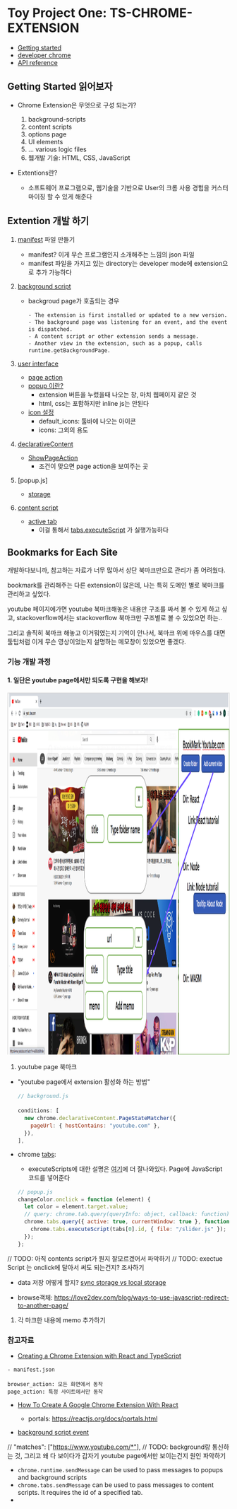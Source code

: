 # Toy Project One: TS-CHROME-EXTENSION
- [Getting started](https://developer.chrome.com/docs/extensions/mv2/getstarted/)
- [developer chrome](https://developer.chrome.com/)
- [API reference](https://developer.chrome.com/docs/extensions/reference/#popups)
  
## Getting Started 읽어보자
- Chrome Extension은 무엇으로 구성 되는가?
    1. background-scripts
    2. content scripts
    3. options page
    4. UI elements
    5. ... various logic files
    6. 웹개발 기술: HTML, CSS, JavaScript

- Extentions란?
  - 소프트웨어 프로그램으로, 웹기술을 기반으로 User의 크롬 사용 경험을 커스터마이징 할 수 있게 해준다


## Extention 개발 하기
1. [manifest](https://developer.chrome.com/docs/extensions/mv2/manifest/) 파일 만들기 
    - manifest? 이게 무슨 프로그램인지 소개해주는 느낌의 json 파일
    - manifest 파일을 가지고 있는 directory는 developer mode에 extension으로 추가 가능하다


2. [background script](https://developer.chrome.com/docs/extensions/mv2/background_pages/)
    - backgroud page가 호출되는 경우
        ```
        - The extension is first installed or updated to a new version.
        - The background page was listening for an event, and the event is dispatched.
        - A content script or other extension sends a message.
        - Another view in the extension, such as a popup, calls runtime.getBackgroundPage.
        ```

3. [user interface](https://developer.chrome.com/docs/extensions/mv2/user_interface/)
    - [page action](https://developer.chrome.com/docs/extensions/reference/pageAction/)
    - [popup 이란?](https://developer.chrome.com/docs/extensions/mv2/user_interface/#popup)
      - extension 버튼을 누렀을때 나오는 창, 마치 웹페이지 같은 것
      - html, css는 포함하지만 inline js는 안된다
    - [icon 설정](https://developer.chrome.com/docs/extensions/mv2/user_interface/#icons)
      - default_icons: 툴바에 나오는 아이콘
      - icons: 그외의 용도

3. [declarativeContent](https://developer.chrome.com/docs/extensions/reference/declarativeContent/)
    - [ShowPageAction](https://developer.chrome.com/docs/extensions/reference/declarativeContent/#type-ShowPageAction)
      - 조건이 맞으면 page action을 보여주는 곳

4. [popup.js]
    - [storage](https://developer.chrome.com/docs/extensions/reference/storage/)

5. [content script](https://developer.chrome.com/docs/extensions/mv2/content_scripts/#pi)
    - [active tab](https://developer.chrome.com/docs/extensions/mv2/manifest/activeTab/)
      - 이걸 통해서 [tabs.executeScript](https://developer.chrome.com/docs/extensions/reference/tabs/#method-executeScript) 가 실행가능하다


## Bookmarks for Each Site
개발하다보니까, 참고하는 자료가 너무 많아서 상단 북마크만으로 관리가 좀 어려웠다. 

bookmark를 관리해주는 다른 extension이 많은데, 나는 특히 도메인 별로 북마크를 관리하고 싶었다. 

youtube 페이지에가면 youtube 북마크해놓은 내용만 구조를 짜서 볼 수 있게 하고 싶고, stackoverflow에서는 stackoverflow 북마크만 구조별로 볼 수 있었으면 하는.. 

그리고 솔직히 북마크 해놓고 이거뭐였는지 기억이 안나서, 북마크 위에 마우스를 대면 툴팁처럼 이게 무슨 영상이었는지 설명하는 메모창이 있었으면 좋겠다. 

### 기능 개발 과정
#### 1. 일단은 youtube page에서만 되도록 구현을 해보자!
<img src="guide/version1.png" width="1460" height="819">

1. youtube page 북마크 
  - "youtube page에서 extension 활성화 하는 방법"
    ```javascript
    // background.js

    conditions: [
      new chrome.declarativeContent.PageStateMatcher({
        pageUrl: { hostContains: "youtube.com" },
      }),
    ],
    ```
  - chrome [tabs](https://developer.chrome.com/docs/extensions/reference/tabs/): 
    - executeScripts에 대한 설명은 [여기](https://developer.mozilla.org/en-US/docs/Mozilla/Add-ons/WebExtensions/API/tabs/executeScript)에 더 잘나와있다. Page에 JavaScript 코드를 넣어준다

    ```javascript
    // popup.js
    changeColor.onclick = function (element) {
      let color = element.target.value;
      // query: chrome.tab.query(queryInfo: object, callback: function)
      chrome.tabs.query({ active: true, currentWindow: true }, function (tabs) {
        chrome.tabs.executeScript(tabs[0].id, { file: "/slider.js" });
      });
    };
    ```

// TODO:  아직 contents script가 뭔지 잘모르겠어서 파악하기
// TODO: exectue Script 는 onclick에 달아서 써도 되는건지? 조사하기

   - data 저장 어떻게 할지? [sync storage vs local storage](https://developer.chrome.com/docs/extensions/reference/storage/)

- browse객체: https://love2dev.com/blog/ways-to-use-javascript-redirect-to-another-page/
 

1. 각 마크한 내용에 memo 추가하기





### 참고자료
- [Creating a Chrome Extension with React and TypeScript](https://react.christmas/2020/12)
```
- manifest.json

browser_action: 모든 화면에서 동작
page_action: 특정 사이트에서만 동작

```

- [How To Create A Google Chrome Extension With React](https://medium.com/javascript-in-plain-english/how-to-create-google-chrome-extension-using-react-js-5c9e343323ff)
  - portals: https://reactjs.org/docs/portals.html


- [background script event](https://developer.chrome.com/docs/extensions/mv2/background_pages/)


// "matches": ["https://www.youtube.com/*"],
// TODO: background랑 통신하는 것, 그리고 왜 다 보이다가 갑자기 youtube page에서만 보이는건지 원인 파악하기


- `chrome.runtime.sendMessage` can be used to pass messages to popups and background scripts
- `chrome.tabs.sendMessage` can be used to pass messages to content scripts. It requires the id of a specified tab.
- 